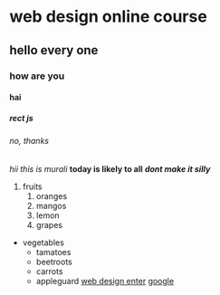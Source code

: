 # web design online course
## hello every one
### how are you
#### hai
##### rect js
###### no, thanks
*hii this is murali*
**today is likely to all**
***dont make it silly***
1. fruits
   1. oranges
   2. mangos
   3. lemon
   4. grapes
* vegetables
   * tamatoes
   * beetroots
   * carrots
   * appleguard
[web design enter](https://github.com/Muralitumurothu/day2/edit/main/README.md)
[google](google.com)
